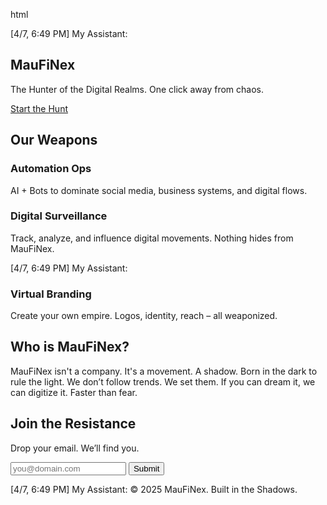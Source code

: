 html
<!DOCTYPE html>
<html lang="en" class="bg-black text-white">
<head>
  <meta charset="UTF-8" />
  <meta name="viewport" content="width=device-width, initial-scale=1.0" />
  <title>MauFiNex - Digital Domination</title>
  <link href="https://cdn.jsdelivr.net/npm/tailwindcss@2.2.19/dist/tailwind.min.css" rel="stylesheet">
</head>
<body class="font-sans bg-black text-gray-200">

  <!-- Hero Section -->
[4/7, 6:49 PM] My Assistant: <section class="min-h-screen flex flex-col justify-center items-center bg-gradient-to-b from-black to-gray-900">
    <h1 class="text-6xl font-bold mb-4 tracking-wide text-yellow-400">MauFiNex</h1>
    <p class="text-xl text-center max-w-xl text-gray-400">The Hunter of the Digital Realms. One click away from chaos.</p>
    <a href="#services" class="mt-8 px-6 py-2 bg-yellow-500 text-black font-semibold hover:bg-yellow-600">Start the Hunt</a>
  </section>

  <!-- Services -->
  <section id="services" class="py-20 px-6 bg-black">
    <h2 class="text-4xl font-bold text-center mb-12">Our Weapons</h2>
    <div class="grid md:grid-cols-3 gap-8">
      <div class="bg-gray-900 p-6 rounded-lg shadow-lg hover:bg-gray-800 transition">
        <h3 class="text-2xl font-semibold mb-2 text-yellow-400">Automation Ops</h3>
        <p>AI + Bots to dominate social media, business systems, and digital flows.</p>
      </div>
      <div class="bg-gray-900 p-6 rounded-lg shadow-lg hover:bg-gray-800 transition">
        <h3 class="text-2xl font-semibold mb-2 text-yellow-400">Digital Surveillance</h3>
        <p>Track, analyze, and influence digital movements. Nothing hides from MauFiNex.</p>
      </div>
      <div class="bg-gray-900 p-6 rounded-lg shadow-lg hover:bg-gray-800 transition">
[4/7, 6:49 PM] My Assistant: <h3 class="text-2xl font-semibold mb-2 text-yellow-400">Virtual Branding</h3>
        <p>Create your own empire. Logos, identity, reach – all weaponized.</p>
      </div>
    </div>
  </section>

  <!-- About -->
  <section class="py-20 px-6 bg-gradient-to-b from-gray-900 to-black text-center">
    <h2 class="text-4xl font-bold mb-6 text-yellow-400">Who is MauFiNex?</h2>
    <p class="max-w-3xl mx-auto text-gray-400">
      MauFiNex isn't a company. It's a movement. A shadow. Born in the dark to rule the light.  
      We don’t follow trends. We set them. If you can dream it, we can digitize it. Faster than fear.
    </p>
  </section>

  <!-- Contact -->
  <section class="py-16 px-6 bg-black text-center">
    <h2 class="text-3xl font-bold mb-4 text-yellow-400">Join the Resistance</h2>
    <p class="mb-6 text-gray-500">Drop your email. We’ll find you.</p>
    <form class="max-w-sm mx-auto">
      <input type="email" placeholder="you@domain.com" class="w-full px-4 py-2 mb-4 rounded bg-gray-800 text-white border border-gray-600" />
      <button class="px-6 py-2 bg-yellow-500 text-black font-semibold rounded hover:bg-yellow-600">Submit</button>
    </form>
  </section>

  <!-- Footer -->
  <footer class="py-6 text-center text-gray-500 bg-gray-900">
[4/7, 6:49 PM] My Assistant: &copy; 2025 MauFiNex. Built in the Shadows.
  </footer>

</body>
</html>
